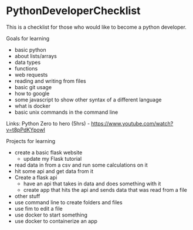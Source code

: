 # PythonDeveloperChecklist
This is a checklist for those who would like to become a python developer.


Goals for learning
- basic python
- about lists/arrays
- data types
- functions
- web requests
- reading and writing from files
- basic git usage
- how to google
- some javascript to show other syntax of a different language
- what is docker
- basic unix commands in the command line


Links:
Python Zero to hero (5hrs) - https://www.youtube.com/watch?v=t8pPdKYpowI


Projects for learning
- create a basic flask website
    - update my Flask tutorial
- read data in from a csv and run some calculations on it
- hit some api and get data from it
- Create a flask api
    - have an api that takes in data and does something with it
    - create app that hits the api and sends data that was read from a file
- other stuff
- use command line to create folders and files
- use fim to edit a file
- use docker to start something
- use docker to containerize an app
